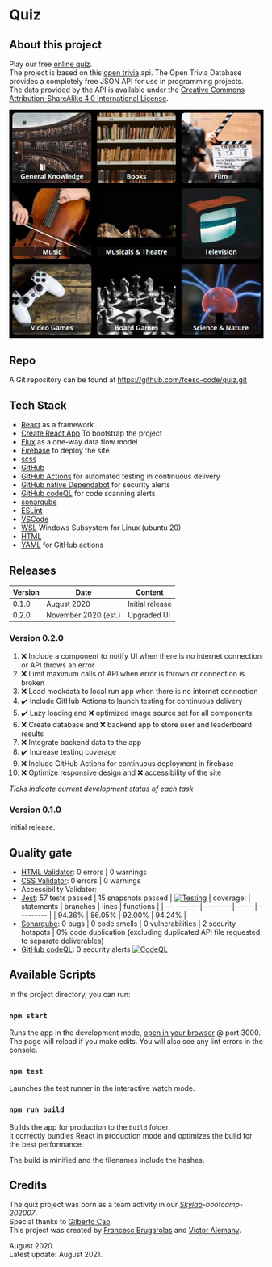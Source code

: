# Quiz

## About this project

Play our free [online quiz](https://quiz-1bc14.web.app/). \
The project is based on this [open trivia](opentdb.com/api.php) api. The Open Trivia Database provides a completely free JSON API for use in programming projects. \
The data provided by the API is available under the [Creative Commons Attribution-ShareAlike 4.0 International License](https://creativecommons.org/licenses/by-sa/4.0/).

![](public/application.webp)

## Repo

A Git repository can be found at https://github.com/fcesc-code/quiz.git

## Tech Stack

- [React](https://reactjs.org/) as a framework
- [Create React App](https://github.com/facebook/create-react-app) To bootstrap the project
- [Flux](https://fluxcd.io/) as a one-way data flow model
- [Firebase](https://firebase.google.com/) to deploy the site
- [scss](https://sass-lang.com/)
- [GitHub](https://github.com/)
- [GitHub Actions](https://github.com/features/actions) for automated testing in continuous delivery
- [GitHub native Dependabot](https://dependabot.com/) for security alerts
- [GitHub codeQL](https://github.com/github/codeql) for code scanning alerts
- [sonarqube](https://www.sonarqube.org/)
- [ESLint](https://eslint.org/)
- [VSCode](https://code.visualstudio.com/)
- [WSL](https://docs.microsoft.com/en-us/windows/wsl/about) Windows Subsystem for Linux (ubuntu 20)
- [HTML](https://html.spec.whatwg.org/)
- [YAML](https://yaml.org/) for GitHub actions

## Releases

| Version | Date                 | Content         |
| ------- | -------------------- | --------------- |
| 0.1.0   | August 2020          | Initial release |
| 0.2.0   | November 2020 (est.) | Upgraded UI     |

### Version 0.2.0

1. ❌ Include a component to notify UI when there is no internet connection or API throws an error
2. ❌ Limit maximum calls of API when error is thrown or connection is broken
3. ❌ Load mockdata to local run app when there is no internet connection
4. ✔️ Include GitHub Actions to launch testing for continuous delivery
5. ✔️ Lazy loading and ❌ optimized image source set for all components
6. ❌ Create database and ❌ backend app to store user and leaderboard results
7. ❌ Integrate backend data to the app
8. ✔️ Increase testing coverage
9. ❌ Include GitHub Actions for continuous deployment in firebase
10. ❌ Optimize responsive design and ❌ accessibility of the site

_Ticks indicate current development status of each task_

### Version 0.1.0

Initial release.

## Quality gate

- [HTML Validator](https://jigsaw.w3.org/css-validator/): 0 errors | 0 warnings
- [CSS Validator](https://jigsaw.w3.org/css-validator/validator): 0 errors | 0 warnings
- Accessibility Validator:
- [Jest](https://jest.io/): 57 tests passed | 15 snapshots passed | [![Testing](https://github.com/fcesc-code/quiz/actions/workflows/node.js.yml/badge.svg?branch=main)](https://github.com/fcesc-code/quiz/actions/workflows/node.js.yml) | coverage:
  | statements | branches | lines | functions |
  | ---------- | -------- | ----- | --------- |
  | 94.36% | 86.05% | 92.00% | 94.24% |
- [Sonarqube](https://www.sonarqube.org/): 0 bugs | 0 code smells | 0 vulnerabilities | 2 security hotspots | 0% code duplication (excluding duplicated API file requested to separate deliverables)
- [GitHub codeQL](https://github.com/github/codeql): 0 security alerts [![CodeQL](https://github.com/fcesc-code/quiz/actions/workflows/codeql-analysis.yml/badge.svg?branch=main)](https://github.com/fcesc-code/quiz/actions/workflows/codeql-analysis.yml)

## Available Scripts

In the project directory, you can run:

### `npm start`

Runs the app in the development mode, [open in your browser](http://localhost:3000) @ port 3000. \
The page will reload if you make edits. You will also see any lint errors in the console.

### `npm test`

Launches the test runner in the interactive watch mode.<br />

### `npm run build`

Builds the app for production to the `build` folder.<br />
It correctly bundles React in production mode and optimizes the build for the best performance.

The build is minified and the filenames include the hashes.<br />

## Credits

The quiz project was born as a team activity in our _[Skylab](https://www.skylabcoders.com/es/)-bootcamp-202007_. \
Special thanks to [Gilberto Cao](https://linkedin.com/in/gilbecao). \
This project was created by [Francesc Brugarolas](https://linkedin.com/in/francescbrugarolas) and [Victor Alemany](https://es.linkedin.com/in/victor-alemany-sancho).

August 2020. \
Latest update: August 2021.
